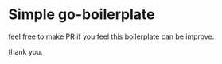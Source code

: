 # Simple go-boilerplate

feel free to make PR if you feel this boilerplate can be improve.

thank you.